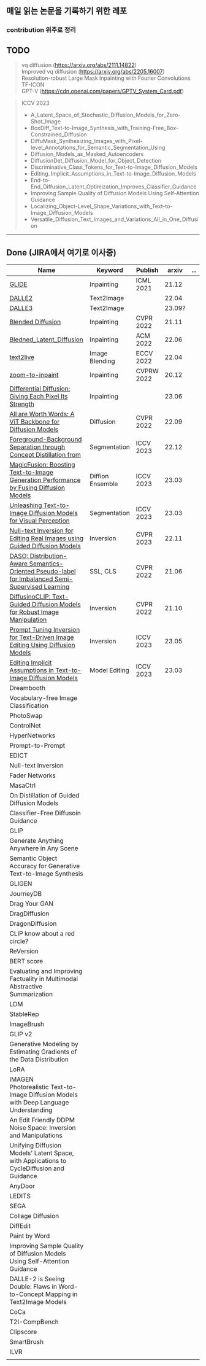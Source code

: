 ## 매일 읽는 논문을 기록하기 위한 레포
### contribution 위주로 정리

## TODO
> vq diffusion (https://arxiv.org/abs/2111.14822) </br>
> Improved vq diffusion (https://arxiv.org/abs/2205.16007) </br>
> Resolution-robust Large Mask Inpainting with Fourier Convolutions </br>
> TF-ICON </br>
> GPT-V (https://cdn.openai.com/papers/GPTV_System_Card.pdf)  </br>

> ICCV 2023 </br>
> * A_Latent_Space_of_Stochastic_Diffusion_Models_for_Zero-Shot_Image
> * BoxDiff_Text-to-Image_Synthesis_with_Training-Free_Box-Constrained_Diffusion
> * DiffuMask_Synthesizing_Images_with_Pixel-level_Annotations_for_Semantic_Segmentation_Using
> * Diffusion_Models_as_Masked_Autoencoders
> * DiffusionDet_Diffusion_Model_for_Object_Detection
> * Discriminative_Class_Tokens_for_Text-to-Image_Diffusion_Models
> * Editing_Implicit_Assumptions_in_Text-to-Image_Diffusion_Models
> * End-to-End_Diffusion_Latent_Optimization_Improves_Classifier_Guidance
> * Improving Sample Quality of Diffusion Models Using Self-Attention Guidance
> * Localizing_Object-Level_Shape_Variations_with_Text-to-Image_Diffusion_Models
> * Versatile_Diffusion_Text_Images_and_Variations_All_in_One_Diffusion

------
## Done (JIRA에서 여기로 이사중)
| Name                                                                                                                               | Keyword          | Publish    | arxiv  | ... |
|------------------------------------------------------------------------------------------------------------------------------------|------------------|------------|--------|----|
| [GLIDE](./Generative/GLIDE/GLIED.md)                                                                                               | Inpainting       | ICML 2021  | 21.12  |    |
| [DALLE2](./Generative/DALLE2/DALLE2.md)                                                                                            | Text2Image       |            | 22.04  |    |
| [DALLE3](./Generative/DALLE3/DALLE3.md)                                                                                            | Text2Image       |            | 23.09? |    |
| [Blended Diffusion](./Generative/Blended_Diffusion/Blended_Diffusion.md)                                                           | Inpainting       | CVPR 2022  | 21.11  |    |
| [Bledned_Latent_Diffusion](./Generative/Bledned_Latent_Diffusion/Bledned_Latent_Diffusion.md)                                      | Inpainting       | ACM 2022   | 22.06  |    |
| [text2live](./Generative/text2live/text2live.md)                                                                                   | Image Blending   | ECCV 2022  | 22.04  |    |
| [zoom-to-inpaint](./Generative/zoom-to-inpaint/zoom-to-inpatint.md)                                                                | Inpainting       | CVPRW 2022 | 20.12  |    |
| [Differential Diffusion: Giving Each Pixel Its Strength](./Generative/Differential_Diffusion/Differential_ddifusion.md)            | Inpainting       |            | 23.06  |    |
| [All are Worth Words: A ViT Backbone for Diffusion Models](./Generative/All_are_Worth_Words/All_are_Worth_Words.md)                | Diffusion        | CVPR 2022  | 22.09  |    |
| [Foreground-Background Separation through Concept Distillation from](./Generative/Foreground-Background_Separation/main.md)        | Segmentation     | ICCV 2023  | 22.12  |    |
| [MagicFusion: Boosting Text-to-Image Generation Performance by Fusing Diffusion Models](./Generative/MagicFusion/main.md)          | Diffion Ensemble | ICCV 2023  | 23.03  |    |
| [Unleashing Text-to-Image Diffusion Models for Visual Perception](./Generative/Visual_Perception_Diffusion/main.md)                | Segmentation     | ICCV 2023  | 23.03  |     |
| [Null-text Inversion for Editing Real Images using Guided Diffusion Models](./Generative/Null-text_Inversion/main.md)              | Inversion        | CVPR 2023  | 22.11  |     |
| [DASO: Distribution-Aware Semantics-Oriented Pseudo-label for Imbalanced Semi-Supervised Learning](./Semi-Supervised/DASO/main.md) | SSL, CLS         | CVPR 2022  | 21.06  |     |
| [DiffusinoCLIP: Text-Guided Diffusion Models for Robust Image Manipulation](./DiffusionCLIP/main.md)                               | Inversion        | CVPR 2022  | 21.10  |     |
| [Prompt Tuning Inversion for Text-Driven Image Editing Using Diffusion Models](./Prompt_Tuning_Inversion/main.md)                  | Inversion        | ICCV 2023  | 23.05  |     |
| [Editing Implicit Assumptions in Text-to-Image Diffusion Models](./Editing_Implicit_Assumptions/main.md)                           | Model Editing    | ICCV 2023  | 23.03  |     |
| Dreambooth                                                                                                                         |                  |            |        |    |
| Vocabulary-free Image Classification                                                                                               |                  |            |        |    |   
| PhotoSwap                                                                                                                          |                  |            |        |    |
| ControlNet                                                                                                                         |                  |            |        |    |
| HyperNetworks                                                                                                                      |                  |            |        |    |
| Prompt-to-Prompt                                                                                                                   |                  |            |        |    |
| EDICT                                                                                                                              |                  |            |        |    |
| Null-text Inversion                                                                                                                |                  |            |        |    |
| Fader Networks                                                                                                                     |                  |            |        |    |
| MasaCtrl                                                                                                                           |                  |            |        |    |
| On Distillation of Guided Diffusion Models                                                                                         |                  |            |        |    |
| Classifier-Free Diffusoin Guidance                                                                                                 |                  |            |        |    |
| GLIP                                                                                                                               |                  |            |        |    |
| Generate Anything Anywhere in Any Scene                                                                                            |                  |            |        |    |
| Semantic Object Accuracy for Generative Text-to-Image Synthesis                                                                    |                  |            |        |    |
| GLIGEN                                                                                                                             |                  |            |        |    |
| JourneyDB                                                                                                                          |                  |            |        |    |
| Drag Your GAN                                                                                                                      |                  |            |        |    |
| DragDiffusion                                                                                                                      |                  |            |        |    |
| DragonDiffusion                                                                                                                    |                  |            |        |    |
| CLIP know about a red circle?                                                                                                      |                  |            |        |    |
| ReVersion                                                                                                                          |                  |            |        |    |
| BERT score                                                                                                                         |                  |            |        |    |
| Evaluating and Improving Factuality in Multimodal Abstractive Summarization                                                        |                  |            |        |    |
| LDM                                                                                                                                |                  |            |        |    |
| StableRep                                                                                                                          |                  |            |        |    |
| ImageBrush                                                                                                                         |                  |            |        |    |
| GLIP v2                                                                                                                            |                  |            |        |    |
| Generative Modeling by Estimating Gradients of the Data Distribution                                                               |                  |            |        |    |
| LoRA                                                                                                                               |                  |            |        |    |
| IMAGEN</br>Photorealistic Text-to-Image Diffusion Models with Deep Language Understanding                                          |                  |            |        |    |
| An Edit Friendly DDPM Noise Space: Inversion and Manipulations                                                                     |                  |            |        |    |
| Unifying Diffusion Models' Latent Space, with Applications to CycleDiffusion and Guidance                                          |                  |            |        |    |
| AnyDoor                                                                                                                            |                  |            |        |    |
| LEDITS                                                                                                                             |                  |            |        |    |
| SEGA                                                                                                                               |                  |            |        |    |
| Collage Diffusion                                                                                                                  |                  |            |        |    |
| DiffEdit                                                                                                                           |                  |            |        |    |
| Paint by Word                                                                                                                      |                  |            |        |    |
| Improving Sample Quality of Diffusion Models Using Self-Attention Guidance                                                         |                  |            |        |    |
| DALLE-2 is Seeing Double: Flaws in Word-to-Concept Mapping in Text2Image Models                                                    |                  |            |        |    |
| CoCa                                                                                                                               |                  |            |        |    |
| T2I-CompBench                                                                                                                      |                  |            |        |    |
| Clipscore                                                                                                                          |                  |            |        |    |
| SmartBrush                                                                                                                         |                  |            |        |    |
| ILVR                                                                                                                               |                  |            |        |    |
|                                                                                                                                    |                  |            |        |    |
